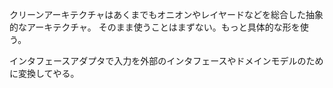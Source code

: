 クリーンアーキテクチャはあくまでもオニオンやレイヤードなどを総合した抽象的なアーキテクチャ。
そのまま使うことはまずない。もっと具体的な形を使う。

インタフェースアダプタで入力を外部のインタフェースやドメインモデルのために変換してやる。
